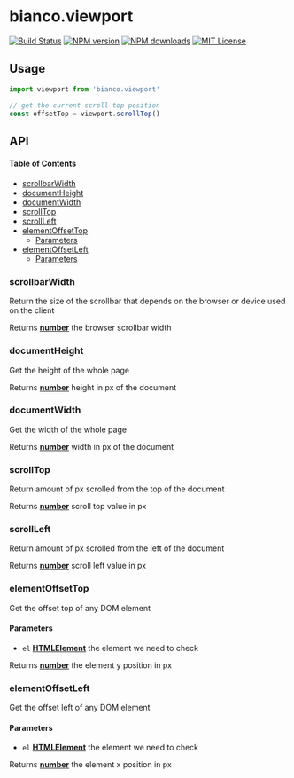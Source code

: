 # bianco.viewport

[![Build Status][ci-image]][ci-url]
[![NPM version][npm-version-image]][npm-url]
[![NPM downloads][npm-downloads-image]][npm-url]
[![MIT License][license-image]][license-url]

## Usage

```js
import viewport from 'bianco.viewport'

// get the current scroll top position
const offsetTop = viewport.scrollTop()
```

[ci-image]:https://img.shields.io/github/actions/workflow/status/biancojs/viewport/test.yml?style=flat-square
[ci-url]:https://github.com/biancojs/viewport/actions

[license-image]: http://img.shields.io/badge/license-MIT-000000.svg?style=flat-square

[license-url]: LICENSE.txt

[npm-version-image]: http://img.shields.io/npm/v/bianco.viewport.svg?style=flat-square

[npm-downloads-image]: http://img.shields.io/npm/dm/bianco.viewport.svg?style=flat-square

[npm-url]: https://npmjs.org/package/bianco.viewport

## API

<!-- Generated by documentation.js. Update this documentation by updating the source code. -->

#### Table of Contents

-   [scrollbarWidth](#scrollbarwidth)
-   [documentHeight](#documentheight)
-   [documentWidth](#documentwidth)
-   [scrollTop](#scrolltop)
-   [scrollLeft](#scrollleft)
-   [elementOffsetTop](#elementoffsettop)
    -   [Parameters](#parameters)
-   [elementOffsetLeft](#elementoffsetleft)
    -   [Parameters](#parameters-1)

### scrollbarWidth

Return the size of the scrollbar that depends on the browser or device used on the client

Returns **[number](https://developer.mozilla.org/docs/Web/JavaScript/Reference/Global_Objects/Number)** the browser scrollbar width

### documentHeight

Get the height of the whole page

Returns **[number](https://developer.mozilla.org/docs/Web/JavaScript/Reference/Global_Objects/Number)** height in px of the document

### documentWidth

Get the width of the whole page

Returns **[number](https://developer.mozilla.org/docs/Web/JavaScript/Reference/Global_Objects/Number)** width in px of the document

### scrollTop

Return amount of px scrolled from the top of the document

Returns **[number](https://developer.mozilla.org/docs/Web/JavaScript/Reference/Global_Objects/Number)** scroll top value in px

### scrollLeft

Return amount of px scrolled from the left of the document

Returns **[number](https://developer.mozilla.org/docs/Web/JavaScript/Reference/Global_Objects/Number)** scroll left value in px

### elementOffsetTop

Get the offset top of any DOM element

#### Parameters

-   `el` **[HTMLElement](https://developer.mozilla.org/docs/Web/HTML/Element)** the element we need to check

Returns **[number](https://developer.mozilla.org/docs/Web/JavaScript/Reference/Global_Objects/Number)** the element y position in px

### elementOffsetLeft

Get the offset left of any DOM element

#### Parameters

-   `el` **[HTMLElement](https://developer.mozilla.org/docs/Web/HTML/Element)** the element we need to check

Returns **[number](https://developer.mozilla.org/docs/Web/JavaScript/Reference/Global_Objects/Number)** the element x position in px
